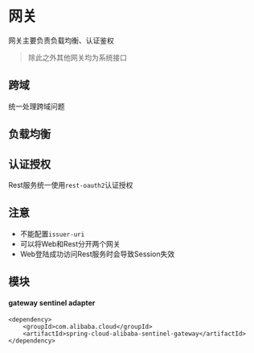 # 网关

网关主要负责负载均衡、认证鉴权

> 除此之外其他网关均为系统接口

## 跨域

统一处理跨域问题

## 负载均衡

## 认证授权

Rest服务统一使用`rest-oauth2`认证授权

## 注意

* 不能配置`issuer-uri`
* 可以将Web和Rest分开两个网关
* Web登陆成功访问Rest服务时会导致Session失效

## 模块

#### gateway sentinel adapter

```
<dependency>
	<groupId>com.alibaba.cloud</groupId>
	<artifactId>spring-cloud-alibaba-sentinel-gateway</artifactId>
</dependency>
```

